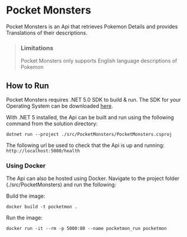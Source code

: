 # Pocket Monsters
Pocket Monsters is an Api that retrieves Pokemon Details and provides Translations of their descriptions.

>### Limitations
>Pocket Monsters only supports English language descriptions of Pokemon


## How to Run
Pocket Monsters requires .NET 5.0 SDK to build & run. The SDK for your Operating System can be downloaded [here](https://dotnet.microsoft.com/download). 

With .NET 5 installed, the Api can be built and run using the following command from the solution directory:
```
dotnet run --project ./src/PocketMonsters/PocketMonsters.csproj
```
The following url be used to check that the Api is up and running: `http://localhost:5000/health`

### Using Docker
The Api can also be hosted using Docker. Navigate to the project folder (./src/PocketMonsters) and run the following:

Build the image:

`docker build -t pocketmon .`

Run the image:

`docker run -it --rm -p 5000:80 --name pocketmon_run pocketmon`

